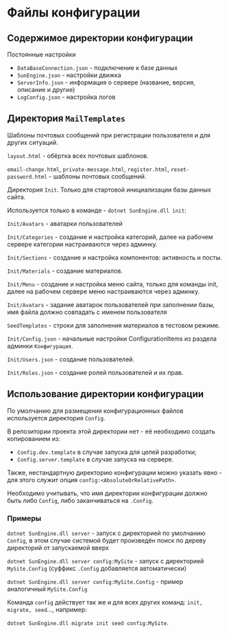 # Файлы конфигурации


## Содержимое директории конфигурации


Постоянные настройки

- `DataBaseConnection.json` - подключение к базе данных
- `SunEngine.json` - настройки движка
- `ServerInfo.json` - информация о сервере (название, версия, описание и другие)
- `LogConfig.json` - настройка логов


## Директория `MailTemplates`

Шаблоны почтовых сообщений при регистрации пользователя и для других ситуаций.

`layout.html` - обёртка всех почтовых шаблонов.

`email-change.html`, `private-message.html`, `register.html`, `reset-password.html` - шаблоны почтовых сообщений.

Директория `Init`. Только для стартовой инициализации базы данных сайта.

Используется только в команде - `dotnet SunEngine.dll init`:

`Init/Avatars` - аватарки пользователей

`Init/Categories` - создание и настройка категорий, далее на рабочем сервере категории настраиваются через админку.

`Init/Sections` - создание и настройка компонентов: активность и посты.

`Init/Materials` - создание материалов.

`Init/Menu` - создание и настройка меню сайта, только для команды init, далее на рабочем сервере меню настраиваются через админку.

`Init/Avatars` - задание аватарок пользователей при заполнении базы, имя файла должно совпадать с именем пользователя

`SeedTemplates` - строки для заполнения материалов в тестовом режиме.

`Init/Config.json` - начальные настройки ConfigurationItems из раздела админки `Конфигурация`.

`Init/Users.json` - создание пользователей.

`Init/Roles.json` - создание ролей пользователей и их прав.


## Использование директории конфигурации

По умолчанию для размещения конфигурационных файлов используется директория `Config`.

В репозитории проекта этой директории нет - её необходимо создать копированием из:
- `Config.dev.template` в случае запуска для целей разработки;
- `Config.server.template` в случае запуска на сервере.

Также, нестандартную директорию конфигурации можно указать явно - для этого служит опция `config:<AbsoluteOrRelativePath>`.

Необходимо учитывать, что имя директории конфигурации должно быть либо `Config`, либо заканчиваться на `.Config`.


### Примеры

`dotnet SunEngine.dll server` - запуск с директорией по умолчанию `Config`, в этом случае системой будет произведён поиск по дереву директорий от запускаемой вверх

`dotnet SunEngine.dll server config:MySite` - запуск с директорией `MySite.Config` (суффикс `.Config` добавляется автоматически)

`dotnet SunEngine.dll server config:MySite.Config` - пример аналогичный `MySite.Config`

Команда `config` действует так же и для всех других команд: `init, migrate, seed`..., например:

`dotnet SunEngine.dll migrate init seed config:MySite`.

